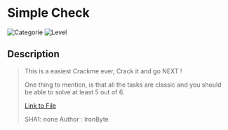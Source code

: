 # Simple Check
![Categorie](https://img.shields.io/badge/Category-Reverse%20Engineering-red?style=for-the-badge) ![Level](https://img.shields.io/badge/Difficulty-Easy-green?style=for-the-badge)


## Description
> This is a easiest Crackme ever, Crack it and go NEXT ! 
>
> One thing to mention, is that all the tasks are classic and you should be able to solve at least 5 out of 6.
>
> [Link to File](./check)
>
> SHA1: none
> Author : IronByte